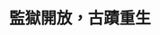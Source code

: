 ---
id: "102"
lang: zh-tw
description: 「國定古蹟-嘉義舊監獄園區未來營運方向」部會自提案
propose_date: 2021-08-02
meeting_date: 2022-02-19
publish: "TRUE"
selected: "FALSE"
blog_selected: "FALSE"
thumbnail: https://img.youtube.com/vi/dXpko-DEWlA/maxresdefault.jpg
cover: https://www.youtube.com/watch?v=dXpko-DEWlA
title: 監獄開放，古蹟重生
introduction:
  content: 日治時期成立的國定古蹟嘉義舊監獄，在褪去了關押犯人的實質功能後，仍是珍貴的世界級古蹟。這座全球唯二僅存的賓夕維尼亞式監獄，座落於嘉義，也在2021年台灣設計展中大放異彩。這次的協作會議，邀請長期關注嘉義舊監園區的文化界人士、在地團體、熱心市民、觀光行銷產業專家和建築景觀等學者，共同出席討論「嘉義舊監的生命力如何轉換與重現」？會議上，大家不約而同地表達「要讓嘉義舊監成為世界第一」文化資產的決心，線上網友也積極貢獻寶貴意見。交流活動從「我的嘉監願景創作」出發，討論出了揉合集體記憶與當代生活方式，從在地需求出發的具體內容，諸如沈浸式體驗住宿、市民農場、獄政教育、受刑人產品線上專區、避邪改運活動等，要翻轉監獄過去冰冷、封閉的形象，朝向開放、親民充分融入市民生活的方向發展。會議結尾，機關首長和立委皆出席聽取成果分享以表重視，參與者也透過這次充分的交流，寫下不分你我，攜手合作的新頁。
  image: https://cm.pdis.nat.gov.tw/images/post/1G04M_bmb2KC6Og8xU4WYKZa5Ks2xFDU4.jpg
color: yellow
join:
  type: 部
layout: post
departments:
  - 法務部
tags:
  - 公私協力
  - 文化
  - 教育
embed:
  mind_map:
    links:
      - https://miro.com/app/board/uXjVOVimnhk=/?invite_link_id=614185602243
  ministry_slide:
    links:
      - https://issuu.com/pdis.tw/docs/_2_
  host_slide:
    links:
      - https://issuu.com/pdis.tw/docs/_102_
  live:
    links:
      - https://youtu.be/tuM4WU8en4w
      - https://www.youtube.com/watch?v=fRSkyXOmRfA
pictures:
  - https://cm.pdis.nat.gov.tw/images/post/1dcFKU_wOPzBPo_tBw8P5IDwxOc1lyjlv.jpg
  - https://cm.pdis.nat.gov.tw/images/post/1NOFRBftIbnSZEwKuXVttd5B0DyGOj2yh.jpg
  - https://cm.pdis.nat.gov.tw/images/post/12b4Kw87umGcT6rKgTIGAZVzM78_Afoh2.jpg
  - https://cm.pdis.nat.gov.tw/images/post/1TBEnH-IXXUhoWiXM9Vx2G6w70tXVX7sg.jpg
  - https://cm.pdis.nat.gov.tw/images/post/1zQux1MR12jqjLCX_thvJKDmojwkmJ1NR.jpg
---